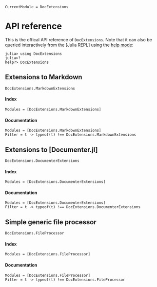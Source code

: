 ```@meta
CurrentModule = DocExtensions
```

# API reference

This is the offical API reference of `DocExtensions`. Note that it can also be queried interactively from the [Julia REPL] using the [help mode](https://docs.julialang.org/en/v1/stdlib/REPL/#Help-mode):
```julia-repl
julia> using DocExtensions
julia>?
help?> DocExtensions
```

## Extensions to Markdown
```@docs
DocExtensions.MarkdownExtensions
```
#### Index
```@index
Modules = [DocExtensions.MarkdownExtensions]
```
#### Documentation
```@autodocs
Modules = [DocExtensions.MarkdownExtensions]
Filter = t -> typeof(t) !== DocExtensions.MarkdownExtensions
```

## Extensions to [Documenter.jl]
```@docs
DocExtensions.DocumenterExtensions
```
#### Index
```@index
Modules = [DocExtensions.DocumenterExtensions]
```
#### Documentation
```@autodocs
Modules = [DocExtensions.DocumenterExtensions]
Filter = t -> typeof(t) !== DocExtensions.DocumenterExtensions
```

## Simple generic file processor
```@docs
DocExtensions.FileProcessor
```
#### Index
```@index
Modules = [DocExtensions.FileProcessor]
```
#### Documentation
```@autodocs
Modules = [DocExtensions.FileProcessor]
Filter = t -> typeof(t) !== DocExtensions.FileProcessor
```

